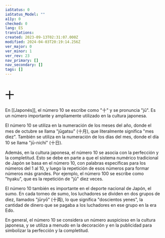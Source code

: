 ```yaml
---
iaStatus: 0
iaStatus_Model: ""
a11y: 0
checked: 0
lang: ES
translations: 
created: 2023-09-13T02:31:07.000Z
modified: 2024-04-03T20:19:14.256Z
ver_major: 0
ver_minor: 1
ver_rev: 23
nav_primary: []
nav_secondary: []
tags: []
---
```

# 十

En [[Japonés]], el número 10 se escribe como "十" y se pronuncia "jū". Es un número importante y ampliamente utilizado en la cultura japonesa.

El número 10 se utiliza en la numeración de los meses del año, donde el mes de octubre se llama "jūgatsu" (十月), que literalmente significa "mes diez". También se utiliza en la numeración de los días del mes, donde el día 10 se llama "jū-nichi" (十日).

Además, en la cultura japonesa, el número 10 se asocia con la perfección y la completitud. Esto se debe en parte a que el sistema numérico tradicional de Japón se basa en el número 10, con palabras específicas para los números del 1 al 10, y luego la repetición de esos números para formar números más grandes. Por ejemplo, el número 100 se escribe como "hyaku", que es la repetición de "jū" diez veces.

El número 10 también es importante en el deporte nacional de Japón, el sumo. En cada torneo de sumo, los luchadores se dividen en dos grupos de diez, llamados "jūryō" (十両), lo que significa "doscientos yenes", la cantidad de dinero que se pagaba a los luchadores en ese grupo en la era Edo.

En general, el número 10 se considera un número auspicioso en la cultura japonesa, y se utiliza a menudo en la decoración y en la publicidad para simbolizar la perfección y la completitud.